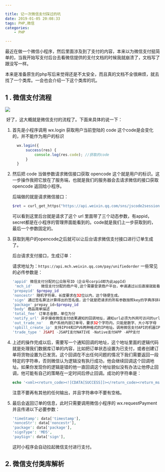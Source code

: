 ```yaml
---

title: 记一次微信支付踩过的坑
date: 2019-01-05 20:08:33
tags: PHP,微信
categories: 
	- PHP

---
```


​	最近在做一个微信小程序，然后里面涉及到了支付的内容，本来以为微信支付挺简单的，当我开始写支付后台去看微信提供的支付文档的时候我就崩溃了，文档写了跟没写一样。

​	本来是准备原生的php写后来觉得还是不太安全，而且真的文档不全很麻烦，就去找了一个类库。一会也会介绍一下这个类库的坑。

## 1 . 微信支付流程



![](http://images.heniankj.com/20190105204258.png)



​	好了，这大概就是微信支付的流程了。下面来具体的说一下：

1. 首先是小程序调用 wx.login 获取用户当前登陆的 code 这个code是会变化的，并不能作为用户的标识

   ```javascript
     wx.login({
         success(res) {
             console.log(res.code); //获取的code
         }
     }
   ```

2. 然后把 code 当做参数请求微信接口获取 opencode 这个就是用户的标识。这一步操作我把它放在了服务端，也就是我们的服务器会去请求微信的接口获取 opencode 返回给小程序。

   后端做的就是请求微信接口：

   ``` php
   $ret = curl_get_https("https://api.weixin.qq.com/sns/jscode2session?appid={$config['appId']}&secret={$config['secret']}&js_code=$code&grant_type=authorization_code");
   ```

   可以看到这里后台就是请求了这个 url 里面带了三个动态参数，有appid，secret都是在小程序的管理界面能看到的。code就是我们上一步获取到的，最后一个参数固定的。

3. 获取到用户的opencode之后就可以让后台请求微信支付接口进行订单生成了。

   后台请求支付接口，生成订单：

   请求地址为：`https://api.mch.weixin.qq.com/pay/unifiedorder` 一些常见的必传参数是：

   ```php
   'appid' 微信支付分配的公众账号ID（企业号corpid即为此appId）
    'mch_id' 	微信支付分配的商户号,这个需要登录商户平台，申请通过以后直接就能看到的
   'prepayid' $prepay_id
   'noncestr' 随机字符串，长度要求在32位以内，这个随便生成。
   'sign' 通过签名算法计算得出的签名值，这个就是把请求的所有参数按照key的字典序拼串key1=val1&key2=val2，最后拼上密钥key 的key和value
   'package' prepay_id=$prepay_id
   'body' 商品简单描述
   'total_fee' 订单总金额，单位为分
   'notify_url' 异步接收微信支付结果通知的回调地址，通知url必须为外网可访问的url，不能携带参数。
   'out_trade_no'   商户系统内部订单号，要求32个字符内，只能是数字、大小写字母
   'spbill_create_ip' 支持IPV4和IPV6两种格式的IP地址。调用微信支付API的机器IP
   'trade_type ' JSAPI -JSAPI支付NATIVE -Native支付APP -APP支付
   ```

4. 上述的操作完成以后，需要写一个通知回调的地址，这个地址里面的逻辑代码就是处理我们数据库订单的内容，比如把订单状态设置为已支付，或者创建订单将货物设置为已发货。这个回调在不出任何问题的情况下我们需要返回一段特定的字符串，否则微信认为逻辑没有执行成功，他会继续回调这个回调地址。如果你发现你的逻辑是错的他一直回调这个地址貌似没有办法让他停止回调，他可能有自己的策略在一定时间后停止回调。成功的字符串是：

   ```php
   echo '<xml><return_code><![CDATA[SUCCESS]]></return_code><return_msg><![CDATA[OK]]></return_msg></xml>';
   ```

   注意不要再有其他的任何输出，并且字符串中不要有空格。

5. 最后会返回订单的信息，此时只需要调用微信小程序的  wx.requestPayment 并且传递以下必要参数：

   ```php
   'timeStamp': data['timestamp'],
   'nonceStr': data['noncestr'],
   'package': data['package'],
   'signType': 'MD5',
   'paySign': data['sign'],
   ```

   这时小程序会自动拉起微信支付进行支付。

## 2. 微信支付类库解析


